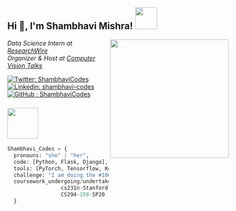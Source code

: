 <h2> Hi 👋, I'm Shambhavi Mishra! <img src="https://media.giphy.com/media/mGcNjsfWAjY5AEZNw6/giphy.gif" width="50"></h2>
<img align='right' src="https://media.giphy.com/media/cNfIqjpCY1zqfaLmd8/giphy.gif" width="270">
<p><em>Data Science Intern at <a href="http://www.researchwire.in">ResearchWire</a></br>Organizer & Host at <a href="https://www.computervisiontalks.github.io">Computer Vision Talks</a> 
</em></p>

[![Twitter: ShambhaviCodes](https://img.shields.io/twitter/follow/ShambhaviCodes?style=social)](https://twitter.com/ShambhaviCodes)
[![Linkedin: shambhavi-codes](https://img.shields.io/badge/-ShambhaviMishra-blue?style=flat-square&logo=Linkedin&logoColor=white&link=https://www.linkedin.com/in/shambhavi-codes/)](https://www.linkedin.com/in/shambhavi-codes/)
[![GitHub : ShambhaviCodes](https://img.shields.io/github/followers/shambhavicodes?label=Follow&style=social)](https://github.com/ShambhaviCodes)


### <img src="https://media.giphy.com/media/26n7b7PjSOZJwVCmY/giphy.gif" width="70"> 

```Python 3.7
Shambhavi_Codes = {
  pronouns: "she" | "her",
  code: [Python, Flask, Django],
  tools: [PyTorch, Tensorflow, Keras, NLTK, OpenCV, Scikit, Gensim, Seaborn, HTML, CSS, Docker],
  challenge: "I am doing the #100DaysOfOpenSource challenge and updating all my past projects on GitHub"
  coursework_undergoing/undertaken : { cs224n-Stanford : Natural Language Processing with Deep Learning,
                 cs231n-Stanford : Convolutional Neural Networks for Visual Recognition,
                 CS294-158-SP20 : Deep Unsupervised Learning
  }
```





































